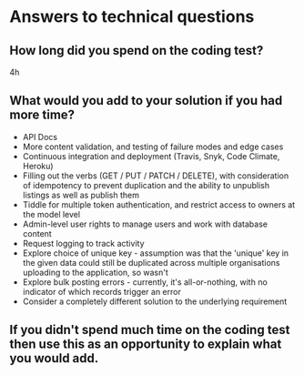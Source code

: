 # Answers to technical questions

## How long did you spend on the coding test?

4h

## What would you add to your solution if you had more time?

* API Docs
* More content validation, and testing of failure modes and edge cases
* Continuous integration and deployment (Travis, Snyk, Code Climate, Heroku)
* Filling out the verbs (GET / PUT / PATCH / DELETE), with consideration of idempotency to prevent duplication and the ability to unpublish listings as well as publish them
* Tiddle for multiple token authentication, and restrict access to owners at the model level
* Admin-level user rights to manage users and work with database content
* Request logging to track activity
* Explore choice of unique key - assumption was that the 'unique' key in the given data could still be duplicated across multiple organisations uploading to the application, so wasn't
* Explore bulk posting errors - currently, it's all-or-nothing, with no indicator of which records trigger an error
* Consider a completely different solution to the underlying requirement

## If you didn't spend much time on the coding test then use this as an opportunity to explain what you would add.
